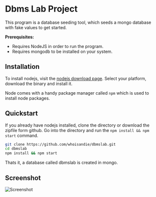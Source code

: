 Dbms Lab Project
================

This program is a database seeding tool, which seeds a mongo database with fake values to get started.

**Prerequisites:**
- Requires NodeJS in order to run the program.
- Requires mongodb to be installed on your system.

## Installation
To install nodejs, visit the [nodejs download page](http://nodejs.org/download/). Select your platform, download the binary and install it.

Node comes with a handy package manager called `npm` which is used to install node packages.

## Quickstart
If you already have nodejs installed, clone the directory or download the zipfile form github. Go into the directory and run the `npm install && npm start` command.

```bash
git clone https://github.com/whoisandie/dbmslab.git
cd dbmslab
npm install && npm start
```

Thats it, a database called dbmslab is created in mongo.

## Screenshot

![Screenshot](https://s3-us-west-2.amazonaws.com/github.whoisandie.com/dbms-lab.png)